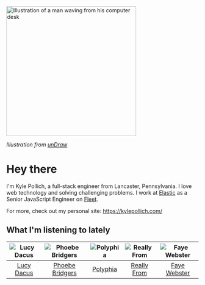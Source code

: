 <img src="https://user-images.githubusercontent.com/6766512/87306713-6f79d900-c4e6-11ea-989a-3242cbfc50c2.png" alt="Illustration of a man waving from his computer desk" height="340" />

_Illustration from [unDraw](https://undraw.co/)_

# Hey there

I'm Kyle Pollich, a full-stack engineer from Lancaster, Pennsylvania. I love web technology and solving challenging problems.
I work at [Elastic](https://www.elastic.co/) as a Senior JavaScript Engineer on [Fleet](https://www.elastic.co/guide/en/fleet/current/fleet-overview.html).

For more, check out my personal site: https://kylepollich.com/

## What I'm listening to lately

<!-- begin artists -->
  |![Lucy Dacus](https://i.scdn.co/image/ab6761610000f178c6edcb6e244bd2842ea81e4b)|![Phoebe Bridgers](https://i.scdn.co/image/ab6761610000f178626686e362d30246e816cc5b)|![Polyphia](https://i.scdn.co/image/ab6761610000f17819c117018e7c22d251b2213e)|![Really From](https://i.scdn.co/image/ab6761610000f178c5ac53ea40c32472ed8c862a)|![Faye Webster](https://i.scdn.co/image/ab6761610000f178a2f5c7ada7dcb46bb7454372)|
  |:---:|:---:|:---:|:---:|:---:|
  |[Lucy Dacus](https://open.spotify.com/artist/07D1Bjaof0NFlU32KXiqUP)|[Phoebe Bridgers](https://open.spotify.com/artist/1r1uxoy19fzMxunt3ONAkG)|[Polyphia](https://open.spotify.com/artist/4vGrte8FDu062Ntj0RsPiZ)|[Really From](https://open.spotify.com/artist/1qTmg9Vib3GHabe1ygHW9y)|[Faye Webster](https://open.spotify.com/artist/5szilpXHcwOqnyKLqGco5j)|
<!-- end artists -->
